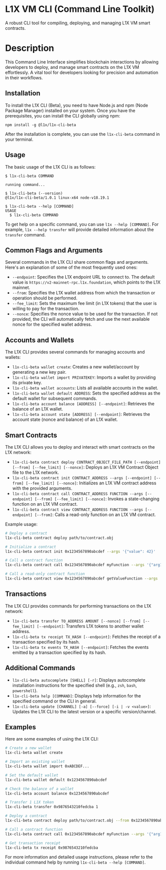 # L1X VM CLI (Command Line Toolkit)

A robust CLI tool for compiling, deploying, and managing L1X VM smart contracts.

# Description

This Command Line Interface simplifies blockchain interactions by allowing developers to deploy, and manage smart contracts on the L1X VM effortlessly. A vital tool for developers looking for precision and automation in their workflows.

## Installation

To install the L1X CLI (Beta), you need to have Node.js and npm (Node Package Manager) installed on your system. Once you have the prerequisites, you can install the CLI globally using npm:

```
npm install -g @l1x/l1x-cli-beta
```

After the installation is complete, you can use the `l1x-cli-beta` command in your terminal.

## Usage

The basic usage of the L1X CLI is as follows:

```
$ l1x-cli-beta COMMAND

running command...

$ l1x-cli-beta (--version)
@l1x/l1x-cli-beta/1.0.1 linux-x64 node-v18.19.1

$ l1x-cli-beta --help [COMMAND]
USAGE
  $ l1x-cli-beta COMMAND
```

To get help on a specific command, you can use `l1x --help [COMMAND]`. For example, `l1x --help transfer` will provide detailed information about the `transfer` command.

## Common Flags and Arguments

Several commands in the L1X CLI share common flags and arguments. Here's an explanation of some of the most frequently used ones:

- `--endpoint`: Specifies the L1X endpoint URL to connect to. The default value is `https://v2-mainnet-rpc.l1x.foundation`, which points to the L1X mainnet.
- `--from`: Specifies the L1X wallet address from which the transaction or operation should be performed.
- `--fee_limit`: Sets the maximum fee limit (in L1X tokens) that the user is willing to pay for the transaction.
- `--nonce`: Specifies the nonce value to be used for the transaction. If not provided, the CLI will automatically fetch and use the next available nonce for the specified wallet address.

## Accounts and Wallets

The L1X CLI provides several commands for managing accounts and wallets:

- `l1x-cli-beta wallet create`: Creates a new wallet/account by generating a new key pair.
- `l1x-cli-beta wallet import PRIVATEKEY`: Imports a wallet by providing its private key.
- `l1x-cli-beta wallet accounts`: Lists all available accounts in the wallet.
- `l1x-cli-beta wallet default ADDRESS`: Sets the specified address as the default wallet for subsequent commands.
- `l1x-cli-beta account balance [ADDRESS] [--endpoint]`: Retrieves the balance of an L1X wallet.
- `l1x-cli-beta account state [ADDRESS] [--endpoint]`: Retrieves the account state (nonce and balance) of an L1X wallet.

## Smart Contracts

The L1X CLI allows you to deploy and interact with smart contracts on the L1X network:

- `l1x-cli-beta contract deploy CONTRACT_OBJECT_FILE_PATH [--endpoint] [--from] [--fee_limit] [--nonce]`: Deploys an L1X VM Contract Object file to the L1X network.
- `l1x-cli-beta contract init CONTRACT_ADDRESS --args [--endpoint] [--from] [--fee_limit] [--nonce]`: Initializes an L1X VM contract address with the provided arguments.
- `l1x-cli-beta contract call CONTRACT_ADDRESS FUNCTION --args [--endpoint] [--from] [--fee_limit] [--nonce]`: Invokes a state-changing function on an L1X VM contract.
- `l1x-cli-beta contract view CONTRACT_ADDRESS FUNCTION --args [--endpoint] [--from]`: Calls a read-only function on an L1X VM contract.

Example usage:

```bash
# Deploy a contract
l1x-cli-beta contract deploy path/to/contract.obj

# Initialize a contract
l1x-cli-beta contract init 0x1234567890abcdef --args '{"value": 42}'

# Call a contract function
l1x-cli-beta contract call 0x1234567890abcdef myFunction --args '{"arg1": "value1", "arg2": 123}'

# Call a read-only contract function
l1x-cli-beta contract view 0x1234567890abcdef getValueFunction --args '{}'
```

## Transactions

The L1X CLI provides commands for performing transactions on the L1X network:

- `l1x-cli-beta transfer TO_ADDRESS AMOUNT [--nonce] [--from] [--fee_limit] [--endpoint]`: Transfers L1X tokens to another wallet address.
- `l1x-cli-beta tx receipt TX_HASH [--endpoint]`: Fetches the receipt of a transaction specified by its hash.
- `l1x-cli-beta tx events TX_HASH [--endpoint]`: Fetches the events emitted by a transaction specified by its hash.

## Additional Commands

- `l1x-cli-beta autocomplete [SHELL] [-r]`: Displays autocomplete installation instructions for the specified shell (e.g., `zsh`, `bash`, `powershell`).
- `l1x-cli-beta help [COMMAND]`: Displays help information for the specified command or the CLI in general.
- `l1x-cli-beta update [CHANNEL] [-a] [--force] [-i | -v <value>]`: Updates the L1X CLI to the latest version or a specific version/channel.

## Examples

Here are some examples of using the L1X CLI:

```bash
# Create a new wallet
l1x-cli-beta wallet create

# Import an existing wallet
l1x-cli-beta wallet import 0xABCDEF...

# Set the default wallet
l1x-cli-beta wallet default 0x1234567890abcdef

# Check the balance of a wallet
l1x-cli-beta account balance 0x1234567890abcdef

# Transfer 1 L1X token
l1x-cli-beta transfer 0x9876543210fedcba 1

# Deploy a contract
l1x-cli-beta contract deploy path/to/contract.obj --from 0x1234567890abcdef

# Call a contract function
l1x-cli-beta contract call 0x1234567890abcdef myFunction --args '{"arg1": "value1", "arg2": 123}' --from 0x1234567890abcdef

# Get transaction receipt
l1x-cli-beta tx receipt 0x9876543210fedcba
```

For more information and detailed usage instructions, please refer to the individual command help by running `l1x-cli-beta --help [COMMAND]`.
